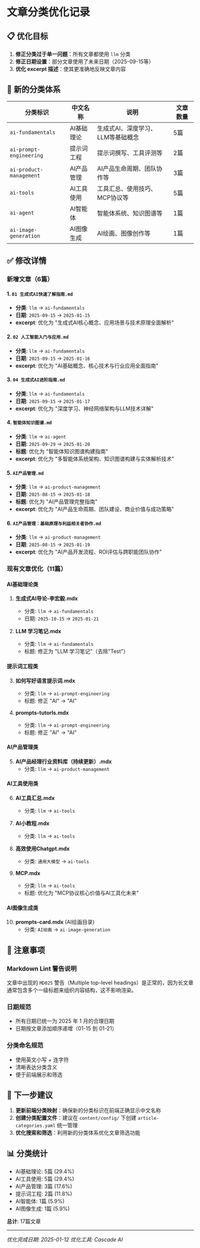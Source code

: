 # 文章分类优化记录

## 📋 优化目标

1. **修正分类过于单一问题**：所有文章都使用 `llm` 分类
2. **修正日期设置**：部分文章使用了未来日期（2025-09-15等）
3. **优化 excerpt 描述**：使其更准确地反映文章内容

## 🎯 新的分类体系

| 分类标识 | 中文名称 | 说明 | 文章数量 |
|---------|---------|------|---------|
| `ai-fundamentals` | AI基础理论 | 生成式AI、深度学习、LLM等基础概念 | 5篇 |
| `ai-prompt-engineering` | 提示词工程 | 提示词撰写、工具评测等 | 2篇 |
| `ai-product-management` | AI产品管理 | AI产品生命周期、团队协作等 | 3篇 |
| `ai-tools` | AI工具使用 | 工具汇总、使用技巧、MCP协议等 | 5篇 |
| `ai-agent` | AI智能体 | 智能体系统、知识图谱等 | 1篇 |
| `ai-image-generation` | AI图像生成 | AI绘画、图像创作等 | 1篇 |

## ✅ 修改详情

### 新增文章（6篇）

#### 1. `01 生成式AI快速了解指南.md`
- **分类**: `llm` → `ai-fundamentals`
- **日期**: `2025-09-15` → `2025-01-15`
- **excerpt**: 优化为 "生成式AI核心概念、应用场景与技术原理全面解析"

#### 2. `02 人工智能入门与应用.md`
- **分类**: `llm` → `ai-fundamentals`
- **日期**: `2025-09-15` → `2025-01-16`
- **excerpt**: 优化为 "AI基础概念、核心技术与行业应用全面指南"

#### 3. `04 生成式AI进阶指南.md`
- **分类**: `llm` → `ai-fundamentals`
- **日期**: `2025-09-15` → `2025-01-17`
- **excerpt**: 优化为 "深度学习、神经网络架构与LLM技术详解"

#### 4. `智能体知识图谱.md`
- **分类**: `llm` → `ai-agent`
- **日期**: `2025-09-29` → `2025-01-20`
- **标题**: 优化为 "智能体知识图谱构建指南"
- **excerpt**: 优化为 "多智能体系统架构、知识图谱构建与实体解析技术"

#### 5. `AI产品管理.md`
- **分类**: `llm` → `ai-product-management`
- **日期**: `2025-08-15` → `2025-01-18`
- **标题**: 优化为 "AI产品管理完整指南"
- **excerpt**: 优化为 "AI产品生命周期、团队建设、商业价值与成功策略"

#### 6. `AI产品管理：基础原理与利益相关者协作.md`
- **分类**: `llm` → `ai-product-management`
- **日期**: `2025-08-15` → `2025-01-19`
- **excerpt**: 优化为 "AI产品开发流程、ROI评估与跨职能团队协作"

### 现有文章优化（11篇）

#### AI基础理论类
1. **生成式AI导论-李宏毅.mdx**
   - 分类: `llm` → `ai-fundamentals`
   - 日期: `2025-10-15` → `2025-01-21`

2. **LLM 学习笔记.mdx**
   - 分类: `llm` → `ai-fundamentals`
   - 标题: 修正为 "LLM 学习笔记"（去除"Test"）

#### 提示词工程类
3. **如何写好语言提示词.mdx**
   - 分类: `llm` → `ai-prompt-engineering`
   - 标题: 修正 "Al" → "AI"

4. **prompts-tutorls.mdx**
   - 分类: `llm` → `ai-prompt-engineering`
   - 标题: 修正 "Al" → "AI"

#### AI产品管理类
5. **AI产品经理行业资料库（持续更新）.mdx**
   - 分类: `llm` → `ai-product-management`

#### AI工具使用类
6. **AI工具汇总.mdx**
   - 分类: `llm` → `ai-tools`

7. **AI小教程.mdx**
   - 分类: `llm` → `ai-tools`

8. **高效使用Chatgpt.mdx**
   - 分类: `通用大模型` → `ai-tools`

9. **MCP.mdx**
   - 分类: `llm` → `ai-tools`
   - 标题: 优化为 "MCP协议核心价值与AI工具化未来"

#### AI图像生成类
10. **prompts-card.mdx** (AI绘画目录)
    - 分类: `AI绘画` → `ai-image-generation`

## 📌 注意事项

### Markdown Lint 警告说明
文章中出现的 `MD025` 警告（Multiple top-level headings）是正常的，因为长文章通常包含多个一级标题来组织内容结构，这不影响渲染。

### 日期规范
- 所有日期已统一为 2025 年 1 月的合理日期
- 日期按文章添加顺序递增（01-15 到 01-21）

### 分类命名规范
- 使用英文小写 + 连字符
- 清晰表达分类含义
- 便于前端展示和筛选

## 🚀 下一步建议

1. **更新前端分类映射**：确保新的分类标识在前端正确显示中文名称
2. **创建分类配置文件**：建议在 `content/config/` 下创建 `article-categories.yaml` 统一管理
3. **优化搜索和筛选**：利用新的分类体系优化文章筛选功能

## 📊 分类统计

- AI基础理论: 5篇 (29.4%)
- AI工具使用: 5篇 (29.4%)
- AI产品管理: 3篇 (17.6%)
- 提示词工程: 2篇 (11.8%)
- AI智能体: 1篇 (5.9%)
- AI图像生成: 1篇 (5.9%)

**总计**: 17篇文章

---
*优化完成日期: 2025-01-12*
*优化工具: Cascade AI*
